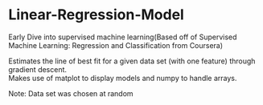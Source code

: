 # Linear-Regression-Model
Early Dive into supervised machine learning(Based off of Supervised Machine Learning: Regression and Classification from Coursera)

Estimates the line of best fit for a given data set (with one feature) through gradient descent.  
Makes use of matplot to display models and numpy to handle arrays. 

Note: Data set was chosen at random
